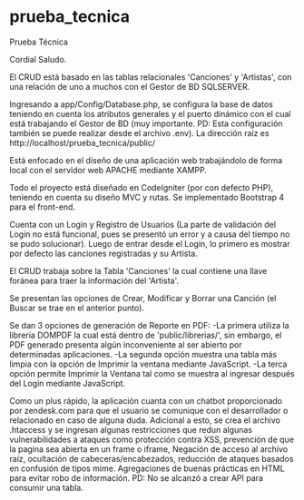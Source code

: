 # prueba_tecnica
 Prueba Técnica

Cordial Saludo.

El CRUD está basado en las tablas relacionales 'Canciones' y 'Artistas', con una relación de uno a muchos con el Gestor de BD SQLSERVER.

Ingresando a app/Config/Database.php, se configura la base de datos teniendo en cuenta los atributos generales y el puerto dinámico con el cual está trabajando el Gestor de BD (muy importante. PD: Esta configuración también se puede realizar desde el archivo .env).
La dirección raíz es http://localhost/prueba_tecnica/public/

Está enfocado en el diseño de una aplicación web trabajándolo de forma local con el servidor web APACHE mediante XAMPP.

Todo el proyecto está diseñado en CodeIgniter (por con defecto PHP), teniendo en cuenta su diseño MVC y rutas. Se implementado Bootstrap 4 para el front-end.

Cuenta con un Login y Registro de Usuarios (La parte de validación del Login no está funcional, pues se presentó un error y a causa del tiempo no se pudo solucionar).
Luego de entrar desde el Login, lo primero es mostrar por defecto las canciones registradas y su Artista.

El CRUD trabaja sobre la Tabla 'Canciones' la cual contiene una llave foránea para traer la información del 'Artista'.

Se presentan las opciones de Crear, Modificar y Borrar una Canción (el Buscar se trae en el anterior punto).

Se dan 3 opciones de generación de Reporte en PDF:
-La primera utiliza la librería DOMPDF la cual está dentro de 'public/librerias/', sin embargo, el PDF generado presenta algún inconveniente al ser abierto por determinadas aplicaciones.
-La segunda opción muestra una tabla más limpia con la opción de Imprimir la ventana mediante JavaScript.
-La terca opción permite Imprimir la Ventana tal como se muestra al ingresar después del Login mediante JavaScript.

Como un plus rápido, la aplicación cuanta con un chatbot proporcionado por zendesk.com para que el usuario se comunique con el desarrollador o relacionado en caso de alguna duda.
Adicional a esto, se crea el archivo .htaccess y se ingresan algunas restricciones que redun algunas vulnerabilidades a ataques como protección contra XSS, prevención de que la pagina sea abierta en un frame o iframe, Negación de acceso al archivo raíz, ocultación de cabeceras/encabezados, reducción de ataques basados en confusión de tipos mime. Agregaciones de buenas prácticas en HTML para evitar robo de información.
PD: No se alcanzó a crear API para consumir una tabla.
